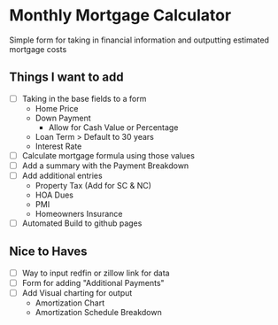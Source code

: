 # Monthly Mortgage Calculator

Simple form for taking in financial information and outputting estimated mortgage costs

## Things I want to add

- [ ] Taking in the base fields to a form
    - Home Price
    - Down Payment
        - Allow for Cash Value or Percentage
    - Loan Term > Default to 30 years
    - Interest Rate
- [ ] Calculate mortgage formula using those values
- [ ] Add a summary with the Payment Breakdown
- [ ] Add additional entries 
    - Property Tax (Add for SC & NC)
    - HOA Dues
    - PMI
    - Homeowners Insurance
- [ ] Automated Build to github pages

## Nice to Haves
- [ ] Way to input redfin or zillow link for data
- [ ] Form for adding "Additional Payments"
- [ ] Add Visual charting for output
    - Amortization Chart
    - Amortization Schedule Breakdown
